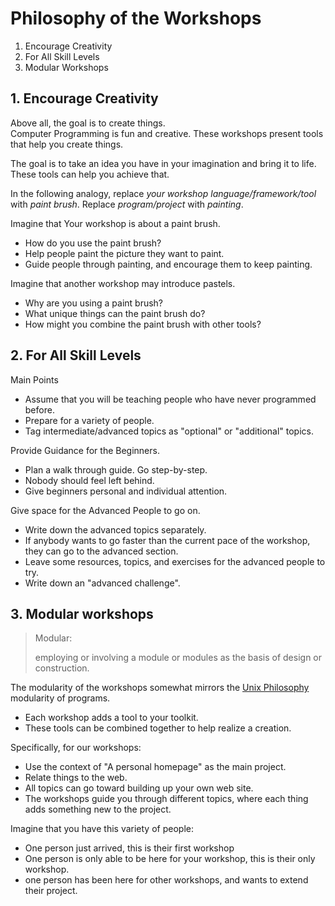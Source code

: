 # Philosophy of the Workshops

1. Encourage Creativity
2. For All Skill Levels
3. Modular Workshops


## 1. Encourage Creativity

Above all, the goal is to create things.  
Computer Programming is fun and creative.
These workshops present tools that help you create things.

The goal is to take an idea you have in your imagination and bring it to life.
These tools can help you achieve that.

In the following analogy, replace *your workshop language/framework/tool* with 
*paint brush*.  Replace *program/project* with *painting*.


Imagine that Your workshop is about a paint brush.
- How do you use the paint brush?
- Help people paint the picture they want to paint.
- Guide people through painting, and encourage them to keep painting.


Imagine that another workshop may introduce pastels.
- Why are you using a paint brush?
- What unique things can the paint brush do?
- How might you combine the paint brush with other tools?



## 2. For All Skill Levels

Main Points

- Assume that you will be teaching people who have never programmed before.
- Prepare for a variety of people.
- Tag intermediate/advanced topics as "optional" or "additional" topics.


Provide Guidance for the Beginners.

- Plan a walk through guide.  Go step-by-step.
- Nobody should feel left behind.
- Give beginners personal and individual attention.



Give space for the Advanced People to go on.

- Write down the advanced topics separately.
- If anybody wants to go faster than the current pace of the workshop, they can go to the advanced section.
- Leave some resources, topics, and exercises for the advanced people to try.
- Write down an "advanced challenge".






## 3. Modular workshops 

> Modular:
>
> employing or involving a module or modules as the basis of design or construction.



The modularity of the workshops somewhat mirrors the [Unix Philosophy](https://en.wikipedia.org/wiki/Unix_philosophy) modularity of programs.

- Each workshop adds a tool to your toolkit.
- These tools can be combined together to help realize a creation.


Specifically, for our workshops:

- Use the context of "A personal homepage" as the main project.
- Relate things to the web.
- All topics can go toward building up your own web site.
- The workshops guide you through different topics, where each thing adds something new to the project.


Imagine that you have this variety of people:
- One person just arrived, this is their first workshop
- One person is only able to be here for your workshop, this is their only workshop.
- one person has been here for other workshops, and wants to extend their project.










